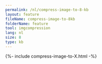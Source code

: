 ```yaml
---
permalink: /nl/compress-image-to-8-kb
layout: feature
fileName: compress-image-to-8kb
folderName: feature
tool: imgcompression
lang: nl
size: 8
type: kb
---
```


{%- include compress-image-to-X.html -%}
